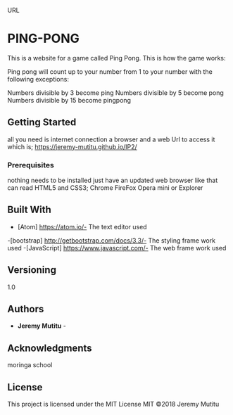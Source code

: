 
URL
# PING-PONG

This is a website for a game called Ping Pong.
This is how the game works:

Ping pong will count up to your number from 1 to your number with the following exceptions:

Numbers divisible by 3 become ping
Numbers divisible by 5 become pong
Numbers divisible by 15 become pingpong


## Getting Started

all you need is internet connection a browser and a web Url to access it which is; https://jeremy-mutitu.github.io/IP2/

### Prerequisites

nothing needs to be installed just have an updated web browser like that can read HTML5 and CSS3;
 Chrome
 FireFox
 Opera mini
or Explorer

## Built With

-   [Atom] <https://atom.io/-> The text editor used

\-[bootstrap] <http://getbootstrap.com/docs/3.3/-> The styling frame work used
\-[JavaScript] <https://www.javascript.com/-> The web frame work used

## Versioning

1.0

## Authors

-   **Jeremy Mutitu** -

## Acknowledgments

moringa school

## License

This project is licensed under the MIT License
MIT
©2018 Jeremy Mutitu
